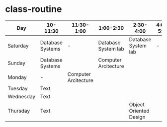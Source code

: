 # class-routine

| Day | 10-11:30 | 11:30-1:00 | 1:00-2:30 | 2:30-4:00| 4:00-5:30 |
| ----------- | ----------- | ----------- | ----------- | ----------- | ----------- |
| Saturday | Database Systems | - | Database System lab | Database System lab | -|
| Sunday | Database Systems || Computer Arcitecture |||
| Monday | - | Computer Arcitecture | |
| Tuesday | Text |
| Wednesday | Text |
| Thursday | Text |||Object Oriented Design |
 
